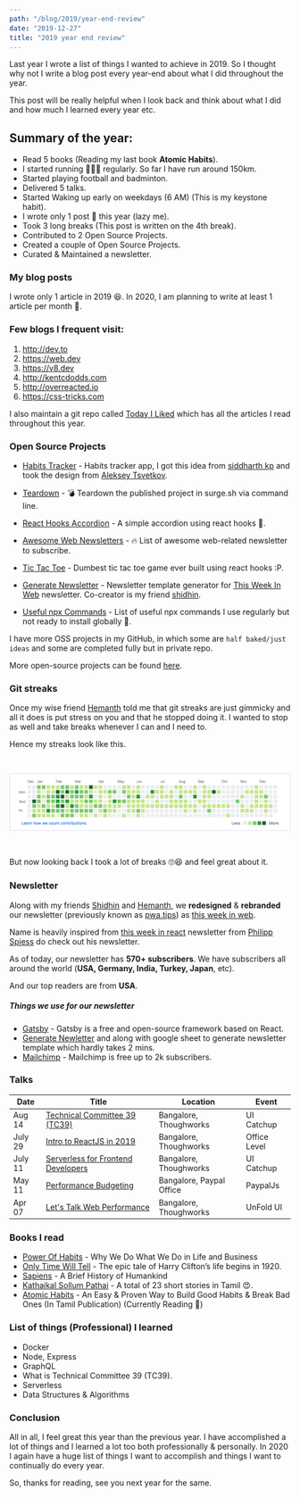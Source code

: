 ```yaml
---
path: "/blog/2019/year-end-review"
date: "2019-12-27"
title: "2019 year end review"
---
```


Last year I wrote a list of things I wanted to achieve in 2019. So I thought why not I write a blog post every year-end about what I did throughout the year.

This post will be really helpful when I look back and think about what I did and how much I learned every year etc.

## Summary of the year:

- Read 5 books (Reading my last book **Atomic Habits**).
- I started running 🏃🏻‍♂️ regularly. So far I have run around 150km.
- Started playing football and badminton.
- Delivered 5 talks.
- Started Waking up early on weekdays (6 AM) (This is my keystone habit).
- I wrote only 1 post 🤪 this year (lazy me).
- Took 3 long breaks (This post is written on the 4th break).
- Contributed to 2 Open Source Projects.
- Created a couple of Open Source Projects.
- Curated & Maintained a newsletter.

### My blog posts

I wrote only 1 article in 2019 😆. In 2020, I am planning to write at least 1 article per month 😬.

### Few blogs I frequent visit:

<ol class="disc">
<li> <a href="http://dev.to">http://dev.to</a></li>
<li> <a href="https://web.dev">https://web.dev</a></li>
<li> <a href="https://v8.dev">https://v8.dev</a></li>
<li> <a href="http://kentcdodds.com">http://kentcdodds.com</a></li>
<li> <a href="http://overreacted.io">http://overreacted.io</a></li>
<li> <a href="https://css-tricks.com">https://css-tricks.com</a></li>
</ol>

I also maintain a git repo called [Today I Liked](https://github.com/gokulkrishh/today-i-liked) which has all the articles I read throughout this year.

### Open Source Projects

- [Habits Tracker](https://github.com/gokulkrishh/habits-tracker) - Habits tracker app, I got this idea from [siddharth kp](https://twitter.com/siddharthkp) and took the design from [Aleksey Tsvetkov](https://dribbble.com/tsvetkov).

- [Teardown](https://github.com/gokulkrishh/teardown) - 💣 Teardown the published project in surge.sh via command line.
- [React Hooks Accordion](https://github.com/gokulkrishh/react-hooks-accordion) - A simple accordion using react hooks 🤪.
- [Awesome Web Newsletters](https://github.com/gokulkrishh/awesome-web-newsletters) - 🔥 List of awesome web-related newsletter to subscribe.
- [Tic Tac Toe](https://github.com/gokulkrishh/tic-tac-toe) - Dumbest tic tac toe game ever built using react hooks :P.
- [Generate Newsletter](https://github.com/code-kotis/this-week-in-web/tree/master/packages/generate-newsletter) - Newsletter template generator for [This Week In Web](https://www.this-week-in-web.com/) newsletter. Co-creator is my friend [shidhin](https://twitter.com/shidhincr).
- [Useful npx Commands](https://git.io/useful-npx-commands) - List of useful npx commands I use regularly but not ready to install globally 🤨.

I have more OSS projects in my GitHub, in which some are `half baked/just ideas` and some are completed fully but in private repo.

More open-source projects can be found [here](https://github.com/gokulkrishh?tab=repositories).

### Git streaks

Once my wise friend [Hemanth](https://twitter.com/gnumanth) told me that git streaks are just gimmicky and all it does is put stress on you and that he stopped doing it. I wanted to stop as well and take breaks whenever I can and I need to.

Hence my streaks look like this.

<p><img style="margin-top: 30px;margin-bottom: 30px;" src="./2019-git-streaks.png" alt="Git Streaks 2019" /></p>

But now looking back I took a lot of breaks 🙄😆 and feel great about it.

### Newsletter

Along with my friends [Shidhin](https://twitter.com/shidhincr) and [Hemanth](https://twitter.com/gnumanth), we **redesigned** & **rebranded** our newsletter (previously known as [pwa.tips](pwa.tips)) as [this week in web](this-week-in-web.com).

Name is heavily inspired from [this week in react](https://this-week-in-react.org/) newsletter from [Philipp Spiess](https://twitter.com/PhilippSpiess) do check out his newsletter.

As of today, our newsletter has **570+ subscribers**. We have subscribers all around the world (**USA, Germany, India, Turkey, Japan**, etc).

And our top readers are from **USA**.

##### Things we use for our newsletter

- [Gatsby](https://www.gatsbyjs.org/) - Gatsby is a free and open-source framework based on React.
- [Generate Newletter](https://github.com/code-kotis/this-week-in-web/tree/master/packages/generate-newsletter) and along with google sheet to generate newsletter template which hardly takes 2 mins.
- [Mailchimp](https://mailchimp.com/) - Mailchimp is free up to 2k subscribers.

### Talks

| Date    | Title                                                                                                                                                  | Location                 | Event        |
| ------- | ------------------------------------------------------------------------------------------------------------------------------------------------------ | ------------------------ | ------------ |
| Aug 14  | [Technical Committee 39 (TC39)](https://docs.google.com/presentation/d/1g7YZibJF0LMpWAyEl6AONC3WPHJSwxOiy0Dq9taQKK4/edit?usp=sharing)                  | Bangalore, Thoughworks   | UI Catchup   |
| July 29 | [Intro to ReactJS in 2019](https://docs.google.com/presentation/d/1iCtNr8xlH6uufLQ01OFvBqce19CzCOoyqGvqAVCGbSw/edit#slide=id.g5e4b92bcb9_0_0)          | Bangalore, Thoughworks   | Office Level |
| July 11 | [Serverless for Frontend Developers](https://docs.google.com/presentation/d/1LmWcHfBRdEOksGdatROygwdcWk8MMF6Hy4kK40Qy2h8/edit#slide=id.gc6f73a04f_0_0) | Bangalore, Thoughworks   | UI Catchup   |
| May 11  | [Performance Budgeting](https://docs.google.com/presentation/d/1ne7SqVT1CzrVuHIFfSdUuWYkgEYfhnnbOxYgJgcy3bs/edit#slide=id.p)                           | Bangalore, Paypal Office | PaypalJs     |
| Apr 07  | [Let's Talk Web Performance](https://docs.google.com/presentation/d/1If2_RCcxu9ICHsAQ06t1zUP8bE1wunBWb2Bm9qNimGg/edit#slide=id.p1)                     | Bangalore, Thoughworks   | UnFold UI    |

### Books I read

- [Power Of Habits](https://www.goodreads.com/book/show/12609433-the-power-of-habit) - Why We Do What We Do in Life and Business
- [Only Time Will Tell](https://www.goodreads.com/book/show/10872085-only-time-will-tell) - The epic tale of Harry Clifton’s life begins in 1920.
- [Sapiens](https://www.goodreads.com/book/show/23198201-sapiens) - A Brief History of Humankind
- [Kathaikal Sollum Pathai](https://www.goodreads.com/book/show/48390649?ac=1&from_search=true&qid=uX3f0O6hDt&rank=1) - A total of 23 short stories in Tamil 😍.
- [Atomic Habits](https://www.goodreads.com/book/show/40121378-atomic-habits?ac=1&from_search=true&qid=rHk8AhEc0Y&rank=1) - An Easy & Proven Way to Build Good Habits & Break Bad Ones (In Tamil Publication) (Currently Reading 📖)

### List of things (Professional) I learned

- Docker
- Node, Express
- GraphQL
- What is Technical Committee 39 (TC39).
- Serverless
- Data Structures & Algorithms

### Conclusion

All in all, I feel great this year than the previous year. I have accomplished a lot of things and I learned a lot too both professionally & personally. In 2020 I again have a huge list of things I want to accomplish and things I want to continually do every year.

So, thanks for reading, see you next year for the same.
